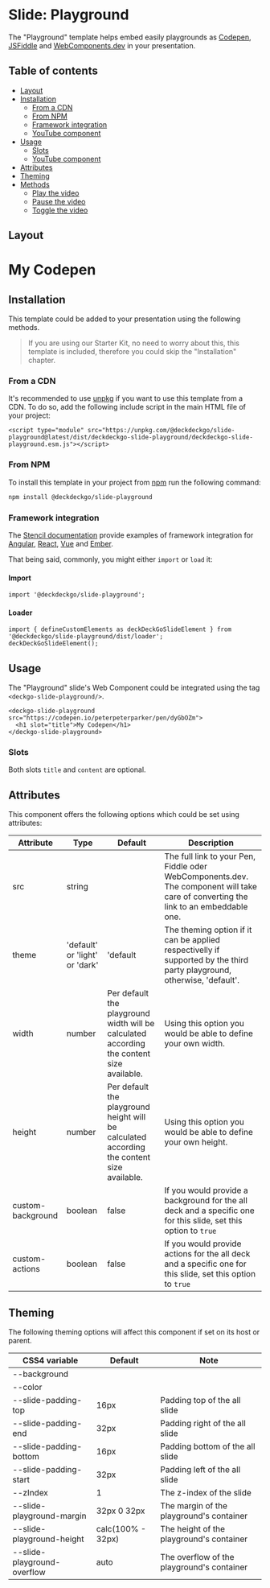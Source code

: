 # Slide: Playground

The "Playground" template helps embed easily playgrounds as [Codepen](https://codepen.io), [JSFiddle](https://jsfiddle.net/) and [WebComponents.dev](https://webcomponents.dev) in your presentation.

## Table of contents

- [Layout](#app-slide-playground-layout)
- [Installation](#app-slide-playground-installation)
  - [From a CDN](#app-slide-playground-from-a-cdn)
  - [From NPM](#app-slide-playground-from-npm)
  - [Framework integration](#app-slide-playground-framework-integration)
  - [YouTube component](#app-slide-playground-youtube-component)
- [Usage](#app-slide-playground-usage)
  - [Slots](#app-slide-playground-slots)
  - [YouTube component](#app-slide-playground-youtube-component)
- [Attributes](#app-slide-playground-attributes)
- [Theming](#app-slide-playground-theming)
- [Methods](#app-slide-playground-methods)
  - [Play the video](#app-slide-playground-play-the-video)
  - [Pause the video](#app-slide-playground-pause-the-video)
  - [Toggle the video](#app-slide-playground-toggle-the-video)

## Layout

<div class="container ion-margin">
  <deckgo-deck embedded={true}>
    <deckgo-slide-playground src="https://codepen.io/peterpeterparker/pen/dyGbOZm">
      <h1 slot="title">My Codepen</h1>
    </deckgo-slide-playground>
  </deckgo-deck>
</div>

## Installation

This template could be added to your presentation using the following methods.

> If you are using our Starter Kit, no need to worry about this, this template is included, therefore you could skip the "Installation" chapter.

### From a CDN

It's recommended to use [unpkg](https://unpkg.com/) if you want to use this template from a CDN. To do so, add the following include script in the main HTML file of your project:

```
<script type="module" src="https://unpkg.com/@deckdeckgo/slide-playground@latest/dist/deckdeckgo-slide-playground/deckdeckgo-slide-playground.esm.js"></script>
```

### From NPM

To install this template in your project from [npm](https://www.npmjs.com/package/@deckdeckgo/slide-playground) run the following command:

```bash
npm install @deckdeckgo/slide-playground
```

### Framework integration

The [Stencil documentation](https://stenciljs.com/docs/overview) provide examples of framework integration for [Angular](https://stenciljs.com/docs/angular), [React](https://stenciljs.com/docs/react), [Vue](https://stenciljs.com/docs/vue) and [Ember](https://stenciljs.com/docs/ember).

That being said, commonly, you might either `import` or `load` it:

#### Import

```
import '@deckdeckgo/slide-playground';
```

#### Loader

```
import { defineCustomElements as deckDeckGoSlideElement } from '@deckdeckgo/slide-playground/dist/loader';
deckDeckGoSlideElement();
```

## Usage

The "Playground" slide's Web Component could be integrated using the tag `<deckgo-slide-playground/>`.

```
<deckgo-slide-playground src="https://codepen.io/peterpeterparker/pen/dyGbOZm">
  <h1 slot="title">My Codepen</h1>
</deckgo-slide-playground>
```

### Slots

Both slots `title` and `content` are optional.

## Attributes

This component offers the following options which could be set using attributes:

| Attribute         | Type                           | Default                                                                                    | Description                                                                                                                         |
| ----------------- | ------------------------------ | ------------------------------------------------------------------------------------------ | ----------------------------------------------------------------------------------------------------------------------------------- |
| src               | string                         |                                                                                            | The full link to your Pen, Fiddle oder WebComponents.dev. The component will take care of converting the link to an embeddable one. |
| theme             | 'default' or 'light' or 'dark' | 'default                                                                                   | The theming option if it can be applied respectivelly if supported by the third party playground, otherwise, 'default'.             |
| width             | number                         | Per default the playground width will be calculated according the content size available.  | Using this option you would be able to define your own width.                                                                       |
| height            | number                         | Per default the playground height will be calculated according the content size available. | Using this option you would be able to define your own height.                                                                      |
| custom-background | boolean                        | false                                                                                      | If you would provide a background for the all deck and a specific one for this slide, set this option to `true`                     |
| custom-actions    | boolean                        | false                                                                                      | If you would provide actions for the all deck and a specific one for this slide, set this option to `true`                          |

## Theming

The following theming options will affect this component if set on its host or parent.

| CSS4 variable               | Default           | Note                                       |
| --------------------------- | ----------------- | ------------------------------------------ |
| --background                |                   |                                            |
| --color                     |                   |                                            |
| --slide-padding-top         | 16px              | Padding top of the all slide               |
| --slide-padding-end         | 32px              | Padding right of the all slide             |
| --slide-padding-bottom      | 16px              | Padding bottom of the all slide            |
| --slide-padding-start       | 32px              | Padding left of the all slide              |
| --zIndex                    | 1                 | The z-index of the slide                   |
| --slide-playground-margin   | 32px 0 32px       | The margin of the playground's container   |
| --slide-playground-height   | calc(100% - 32px) | The height of the playground's container   |
| --slide-playground-overflow | auto              | The overflow of the playground's container |

[deckdeckgo]: https://deckdeckgo.com
